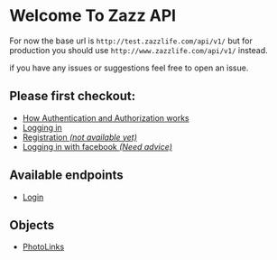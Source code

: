 Welcome To Zazz API
=====================

For now the base url is `http://test.zazzlife.com/api/v1/` but for production you should use `http://www.zazzlife.com/api/v1/` instead.

if you have any issues or suggestions feel free to open an issue.

Please first checkout:
-

* [How Authentication and Authorization works](https://github.com/zazzlife/api-docs/blob/master/authentication-authorization.md)
* [Logging in](https://github.com/zazzlife/api-docs/blob/master/endpoints/login.md)
* [Registration *(not available yet)*](about:blank)
* [Logging in with facebook *(Need advice)*](about:blank)


Available endpoints
-
* [Login](https://github.com/zazzlife/api-docs/blob/master/endpoints/login.md)

Objects
-
* [PhotoLinks](https://github.com/zazzlife/api-docs/blob/master/objects/PhotoLinks.md)



